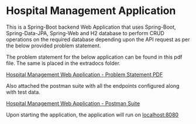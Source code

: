 # Hospital Management Application

This is a Spring-Boot backend Web Application that uses Spring-Boot, Spring-Data-JPA, Spring-Web and H2 database to 
perform CRUD operations on the required database depending upon the API request as per the below provided problem statement.

The problem statement for the below application can be found in this pdf file. The same is placed in the extradocs folder.


[Hospital Management Web Application - Problem Statement PDF](extradocs/HospitalManagementProblemStatement.pdf)

Also attached the postman suite with all the endpoints configured along with test data.

[Hospital Management Web Application - Postman Suite](extradocs/HospitalManagementPostman.json)

Upon starting the application, the application will run on [<u>localhost:8080</u>](http://localhost:8080/)
